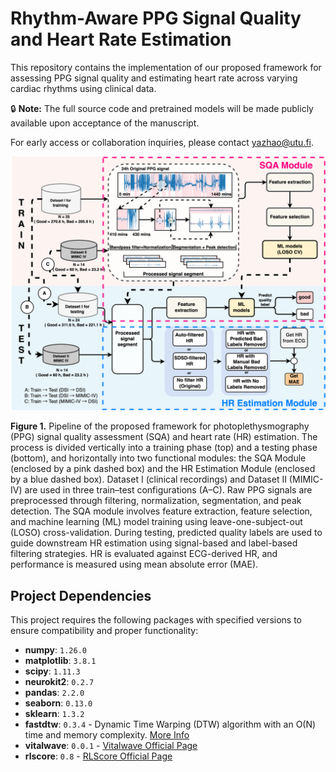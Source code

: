 # Rhythm-Aware PPG Signal Quality and Heart Rate Estimation

This repository contains the implementation of our proposed framework for assessing PPG signal quality and estimating heart rate across varying cardiac rhythms using clinical data.

🔒 **Note:** The full source code and pretrained models will be made publicly available upon acceptance of the manuscript.

For early access or collaboration inquiries, please contact yazhao@utu.fi.


![Project Image](https://github.com/lady052888/Rhythm-Aware-Framework-for-PPG-Signal-Quality-and-Heart-Rate-Estimation-in-Clinical-Data/blob/main/finalflowchat.png?raw=true)


**Figure 1.** Pipeline of the proposed framework for photoplethysmography (PPG) signal quality assessment (SQA) and heart rate (HR) estimation. The process is divided vertically into a training phase (top) and a testing phase (bottom), and horizontally into two functional modules: the SQA Module (enclosed by a pink dashed box) and the HR Estimation Module (enclosed by a blue dashed box). Dataset I (clinical recordings) and Dataset II (MIMIC-IV) are used in three train–test configurations (A–C). Raw PPG signals are preprocessed through filtering, normalization, segmentation, and peak detection. The SQA module involves feature extraction, feature selection, and machine learning (ML) model training using leave-one-subject-out (LOSO) cross-validation. During testing, predicted quality labels are used to guide downstream HR estimation using signal-based and label-based filtering strategies. HR is evaluated against ECG-derived HR, and performance is measured using mean absolute error (MAE).

## Project Dependencies

This project requires the following packages with specified versions to ensure compatibility and proper functionality:

- **numpy**: `1.26.0`
- **matplotlib**: `3.8.1`
- **scipy**: `1.11.3`
- **neurokit2**: `0.2.7`
- **pandas**: `2.2.0`
- **seaborn**: `0.13.0`
- **sklearn**: `1.3.2`
- **fastdtw**: `0.3.4` - Dynamic Time Warping (DTW) algorithm with an O(N) time and memory complexity. [More Info](https://github.com/slaypni/fastdtw)
- **vitalwave**: `0.0.1` - [Vitalwave Official Page](https://github.com/Antonius-Markus/bio_library)
- **rlscore**: `0.8` - [RLScore Official Page](https://github.com/aatapa/RLScore)



